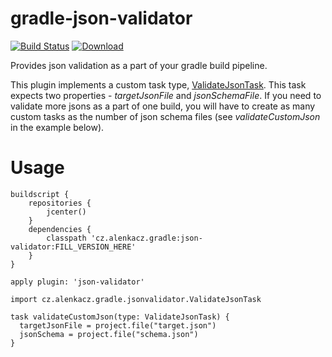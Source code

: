# gradle-json-validator

[![Build Status](https://travis-ci.org/alenkacz/gradle-json-validator.svg)](https://travis-ci.org/alenkacz/gradle-json-validator) [ ![Download](https://api.bintray.com/packages/alenkacz/maven/gradle-json-validator/images/download.svg) ](https://bintray.com/alenkacz/maven/gradle-json-validator/_latestVersion)

Provides json validation as a part of your gradle build pipeline.

This plugin implements a custom task type, [ValidateJsonTask](https://github.com/alenkacz/gradle-json-validator/blob/master/src/main/groovy/cz/alenkacz/gradle/jsonvalidator/ValidateJsonTask.groovy). This task expects two properties - *targetJsonFile* and *jsonSchemaFile*. If you need to validate more jsons as a part of one build, you will have to create as many custom tasks as the number of json schema files (see *validateCustomJson* in the example below).

Usage
====================

	buildscript {
		repositories {
			jcenter()
		}
		dependencies {
			classpath 'cz.alenkacz.gradle:json-validator:FILL_VERSION_HERE'
		}
	}

	apply plugin: 'json-validator'
	
    import cz.alenkacz.gradle.jsonvalidator.ValidateJsonTask
    
    task validateCustomJson(type: ValidateJsonTask) {
      targetJsonFile = project.file("target.json")
      jsonSchema = project.file("schema.json")
    }
